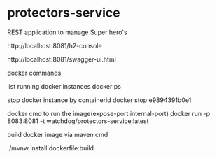 # protectors-service
REST application to manage Super hero's

http://localhost:8081/h2-console

http://localhost:8081/swagger-ui.html


docker commands

list running docker instances
    docker ps

stop docker instance by containerid
    docker stop e9894391b0e1

docker cmd to run the image(expose-port:internal-port)
    docker run -p 8083:8081 -t watchdog/protectors-service:latest


build docker image via maven cmd

./mvnw install dockerfile:build
